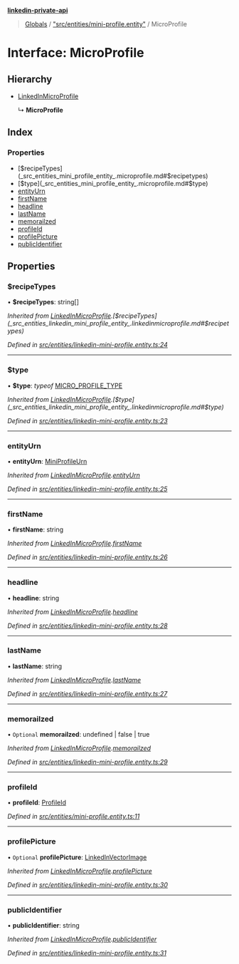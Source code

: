 **[linkedin-private-api](../README.md)**

> [Globals](../globals.md) / ["src/entities/mini-profile.entity"](../modules/_src_entities_mini_profile_entity_.md) / MicroProfile

# Interface: MicroProfile

## Hierarchy

* [LinkedInMicroProfile](_src_entities_linkedin_mini_profile_entity_.linkedinmicroprofile.md)

  ↳ **MicroProfile**

## Index

### Properties

* [$recipeTypes](_src_entities_mini_profile_entity_.microprofile.md#$recipetypes)
* [$type](_src_entities_mini_profile_entity_.microprofile.md#$type)
* [entityUrn](_src_entities_mini_profile_entity_.microprofile.md#entityurn)
* [firstName](_src_entities_mini_profile_entity_.microprofile.md#firstname)
* [headline](_src_entities_mini_profile_entity_.microprofile.md#headline)
* [lastName](_src_entities_mini_profile_entity_.microprofile.md#lastname)
* [memorailzed](_src_entities_mini_profile_entity_.microprofile.md#memorailzed)
* [profileId](_src_entities_mini_profile_entity_.microprofile.md#profileid)
* [profilePicture](_src_entities_mini_profile_entity_.microprofile.md#profilepicture)
* [publicIdentifier](_src_entities_mini_profile_entity_.microprofile.md#publicidentifier)

## Properties

### $recipeTypes

•  **$recipeTypes**: string[]

*Inherited from [LinkedInMicroProfile](_src_entities_linkedin_mini_profile_entity_.linkedinmicroprofile.md).[$recipeTypes](_src_entities_linkedin_mini_profile_entity_.linkedinmicroprofile.md#$recipetypes)*

*Defined in [src/entities/linkedin-mini-profile.entity.ts:24](https://github.com/dmitriy-qua/linkedin-private-api/blob/0548fcd/src/entities/linkedin-mini-profile.entity.ts#L24)*

___

### $type

•  **$type**: *typeof* [MICRO\_PROFILE\_TYPE](../modules/_src_entities_linkedin_mini_profile_entity_.md#micro_profile_type)

*Inherited from [LinkedInMicroProfile](_src_entities_linkedin_mini_profile_entity_.linkedinmicroprofile.md).[$type](_src_entities_linkedin_mini_profile_entity_.linkedinmicroprofile.md#$type)*

*Defined in [src/entities/linkedin-mini-profile.entity.ts:23](https://github.com/dmitriy-qua/linkedin-private-api/blob/0548fcd/src/entities/linkedin-mini-profile.entity.ts#L23)*

___

### entityUrn

•  **entityUrn**: [MiniProfileUrn](../modules/_src_entities_linkedin_mini_profile_entity_.md#miniprofileurn)

*Inherited from [LinkedInMicroProfile](_src_entities_linkedin_mini_profile_entity_.linkedinmicroprofile.md).[entityUrn](_src_entities_linkedin_mini_profile_entity_.linkedinmicroprofile.md#entityurn)*

*Defined in [src/entities/linkedin-mini-profile.entity.ts:25](https://github.com/dmitriy-qua/linkedin-private-api/blob/0548fcd/src/entities/linkedin-mini-profile.entity.ts#L25)*

___

### firstName

•  **firstName**: string

*Inherited from [LinkedInMicroProfile](_src_entities_linkedin_mini_profile_entity_.linkedinmicroprofile.md).[firstName](_src_entities_linkedin_mini_profile_entity_.linkedinmicroprofile.md#firstname)*

*Defined in [src/entities/linkedin-mini-profile.entity.ts:26](https://github.com/dmitriy-qua/linkedin-private-api/blob/0548fcd/src/entities/linkedin-mini-profile.entity.ts#L26)*

___

### headline

•  **headline**: string

*Inherited from [LinkedInMicroProfile](_src_entities_linkedin_mini_profile_entity_.linkedinmicroprofile.md).[headline](_src_entities_linkedin_mini_profile_entity_.linkedinmicroprofile.md#headline)*

*Defined in [src/entities/linkedin-mini-profile.entity.ts:28](https://github.com/dmitriy-qua/linkedin-private-api/blob/0548fcd/src/entities/linkedin-mini-profile.entity.ts#L28)*

___

### lastName

•  **lastName**: string

*Inherited from [LinkedInMicroProfile](_src_entities_linkedin_mini_profile_entity_.linkedinmicroprofile.md).[lastName](_src_entities_linkedin_mini_profile_entity_.linkedinmicroprofile.md#lastname)*

*Defined in [src/entities/linkedin-mini-profile.entity.ts:27](https://github.com/dmitriy-qua/linkedin-private-api/blob/0548fcd/src/entities/linkedin-mini-profile.entity.ts#L27)*

___

### memorailzed

• `Optional` **memorailzed**: undefined \| false \| true

*Inherited from [LinkedInMicroProfile](_src_entities_linkedin_mini_profile_entity_.linkedinmicroprofile.md).[memorailzed](_src_entities_linkedin_mini_profile_entity_.linkedinmicroprofile.md#memorailzed)*

*Defined in [src/entities/linkedin-mini-profile.entity.ts:29](https://github.com/dmitriy-qua/linkedin-private-api/blob/0548fcd/src/entities/linkedin-mini-profile.entity.ts#L29)*

___

### profileId

•  **profileId**: [ProfileId](../modules/_src_entities_mini_profile_entity_.md#profileid)

*Defined in [src/entities/mini-profile.entity.ts:11](https://github.com/dmitriy-qua/linkedin-private-api/blob/0548fcd/src/entities/mini-profile.entity.ts#L11)*

___

### profilePicture

• `Optional` **profilePicture**: [LinkedInVectorImage](_src_entities_linkedin_vector_image_entity_.linkedinvectorimage.md)

*Inherited from [LinkedInMicroProfile](_src_entities_linkedin_mini_profile_entity_.linkedinmicroprofile.md).[profilePicture](_src_entities_linkedin_mini_profile_entity_.linkedinmicroprofile.md#profilepicture)*

*Defined in [src/entities/linkedin-mini-profile.entity.ts:30](https://github.com/dmitriy-qua/linkedin-private-api/blob/0548fcd/src/entities/linkedin-mini-profile.entity.ts#L30)*

___

### publicIdentifier

•  **publicIdentifier**: string

*Inherited from [LinkedInMicroProfile](_src_entities_linkedin_mini_profile_entity_.linkedinmicroprofile.md).[publicIdentifier](_src_entities_linkedin_mini_profile_entity_.linkedinmicroprofile.md#publicidentifier)*

*Defined in [src/entities/linkedin-mini-profile.entity.ts:31](https://github.com/dmitriy-qua/linkedin-private-api/blob/0548fcd/src/entities/linkedin-mini-profile.entity.ts#L31)*
